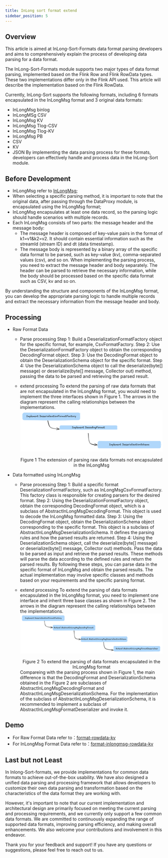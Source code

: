 ```yaml
---
title: InLong sort format extend
sidebar_position: 5
---
```

## Overview

This article is aimed at InLong-Sort-Formats data format parsing developers and aims to comprehensively explain the process of developing data parsing for a data format.

The InLong-Sort-Formats module supports two major types of data format parsing, implemented based on the Flink Row and Flink RowData types. These two implementations differ only in the Flink API used. This article will describe the implementation based on the Flink RowData.

Currently, InLong-Sort supports the following formats, including 6 formats encapsulated in the InLongMsg format and 3 original data formats:
- InLongMsg binlog
- InLongMSg CSV
- InLongMsg KV
- InLongMsg Tlog-CSV
- InLongMsg Tlog-KV
- InLongMsg PB
- CSV
- KV
- JSON
By implementing the data parsing process for these formats, developers can effectively handle and process data in the InLong-Sort module.

## Before Development

- InLongMsg refer to [InLongMsg](img/inlong_msg.md);
- When selecting a specific parsing method, it is important to note that the original data, after passing through the DataProxy module, is encapsulated using the InLongMsg format;
- InLongMsg encapsulates at least one data record, so the parsing logic should handle scenarios with multiple records.
- Each InLongMsg consists of two parts: the message header and the message body:
  + The message header is composed of key-value pairs in the format of k1=v1&k2=v2. It should contain essential information such as the streamId (stream ID) and dt (data timestamp).
  + The message body is represented by a binary array of the specific data format to be parsed, such as key-value (kv), comma-separated values (csv), and so on.
When implementing the parsing process, you need to extract the message header and body separately. The header can be parsed to retrieve the necessary information, while the body should be processed based on the specific data format such as CSV, kv and so on.

By understanding the structure and components of the InLongMsg format, you can develop the appropriate parsing logic to handle multiple records and extract the necessary information from the message header and body.

## Processing
- Raw Format Data
  + Parse processing 
    Step 1: Build a DeserializationFormatFactory object for the specific format, for example, CsvFormatFactory.
    Step 2: Use the DeserializationFormatFactory object to obtain the corresponding DecodingFormat object.
    Step 3: Use the DecodingFormat object to obtain the DeserializationSchema object for the specific format.
    Step 4: Use the DeserializationSchema object to call the deserialize(byte[] message) or deserialize(byte[] message, Collector<T> out) method, passing the data to be parsed and retrieving the parsed result.

  + extend processing
    To extend the parsing of raw data formats that are not encapsulated in the InLongMsg format, you would need to implement the three interfaces shown in Figure 1. The arrows in the diagram represent the calling relationships between the implementations.
    ![The extension of parsing raw data formats not encapsulated in the InLongMsg](img/sort_data_raw_format_extend.png) <center> Figure 1 The extension of parsing raw data formats not encapsulated in the InLongMsg</center>

- Data formatted using InLongMsg
  + Parse processing 
    Step 1: Build a specific format DeserializationFormatFactory, such as InLongMsgCsvFormatFactory. This factory class is responsible for creating parsers for the desired format.
    Step 2: Using the DeserializationFormatFactory object, obtain the corresponding DecodingFormat object, which is a subclass of AbstractInLongMsgDecodingFormat. This object is used to decode the InLongMsg formatted data.
    Step 3: Using the DecodingFormat object, obtain the DeserializationSchema object corresponding to the specific format. This object is a subclass of AbstractInLongMsgDeserializationSchema. It defines the parsing rules and how the parsed results are returned.
    Step 4: Using the DeserializationSchema object, call the deserialize(byte[] message) or deserialize(byte[] message, Collector<T> out) methods. Pass the data to be parsed as input and retrieve the parsed results. These methods will parse the data according to the defined rules and return the parsed results.
    By following these steps, you can parse data in the specific format of InLongMsg and obtain the parsed results. The actual implementation may involve specific classes and methods based on your requirements and the specific parsing format.

  + extend processing
    To extend the parsing of data formats encapsulated in the InLongMsg format, you need to implement one interface and inherit three base classes as shown in Figure 2. The arrows in the diagram represent the calling relationships between the implementations. ![To extend the parsing of data formats encapsulated in the InLongMsg format](img/sort_data_inlongmsg_format_extend.png) <center>Figure 2 To extend the parsing of data formats encapsulated in the InLongMsg format</center>
    Compareing with the parsing process shown in Figure 1, the main difference is that the DecodingFormat and DeserializationSchema obtained in the Figure 2 are subclasses of AbstractInLongMsgDecodingFormat and AbstractInLongMsgDeserializationSchema.
    For the implementation of the subclass of AbstractInLongMsgDeserializationSchema, it is recommended to implement a subclass of AbstractInLongMsgFormatDeserializer and invoke it.

## Demo

- For Raw Format Data
  refer to：[format-rowdata-kv](https://github.com/apache/inlong/tree/master/inlong-sort/sort-formats/format-rowdata/format-rowdata-kv)
- For InLongMsg Format Data
  refer to：[format-inlongmsg-rowdata-kv](https://github.com/apache/inlong/tree/master/inlong-sort/sort-formats/format-rowdata/format-inlongmsg-rowdata-kv)

## Last but not Least

In Inlong-Sort-formats, we provide implementations for common data formats to achieve out-of-the-box usability. We have also designed a unified data parsing and processing framework that allows developers to customize their own data parsing and transformation based on the characteristics of the data format they are working with.

However, it's important to note that our current implementation and architectural design are primarily focused on meeting the current parsing and processing requirements, and we currently only support a few common data formats. We are committed to continuously expanding the range of supported data formats, improving parsing efficiency, and making overall enhancements. We also welcome your contributions and involvement in this endeavor.

Thank you for your feedback and support! If you have any questions or suggestions, please feel free to reach out to us.